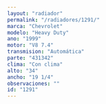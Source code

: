 ```yaml
---
layout: "radiador"
permalink: "/radiadores/1291/"
marca: "Chevrolet"
modelo: "Heavy Duty"
ano: "1999"
motor: "V8 7.4"
transmision: "Automática"
parte: "431342"
clima: "Con clima"
alto: "34"
ancho: "19 1/4"
observaciones: ""
id: "1291"
---
```


